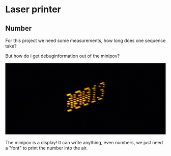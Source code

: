 # Laser printer

## Number

For this project we need some measurements, how long does one sequence take?

But how do i get debuginformation out of the minipov?

![number](../media/pov_sen_num.jpg)

The minipov is a display! It can write anything, even numbers, we just need a
"font" to print the number into the air.
